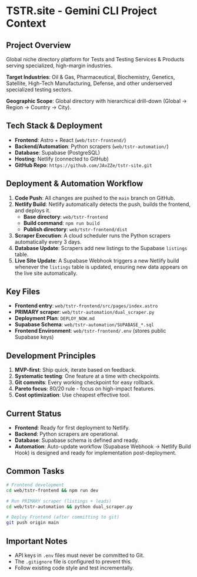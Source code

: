 # TSTR.site - Gemini CLI Project Context

## Project Overview
Global niche directory platform for Tests and Testing Services & Products serving specialized, high-margin industries.

**Target Industries**: Oil & Gas, Pharmaceutical, Biochemistry, Genetics, Satellite, High-Tech Manufacturing, Defense, and other underserved specialized testing sectors.

**Geographic Scope**: Global directory with hierarchical drill-down (Global → Region → Country → City).

## Tech Stack & Deployment
- **Frontend**: Astro + React (`web/tstr-frontend/`)
- **Backend/Automation**: Python scrapers (`web/tstr-automation/`)
- **Database**: Supabase (PostgreSQL)
- **Hosting**: Netlify (connected to GitHub)
- **GitHub Repo**: `https://github.com/JAvZZe/tstr-site.git`

## Deployment & Automation Workflow
1.  **Code Push**: All changes are pushed to the `main` branch on GitHub.
2.  **Netlify Build**: Netlify automatically detects the push, builds the frontend, and deploys it.
    - **Base directory**: `web/tstr-frontend`
    - **Build command**: `npm run build`
    - **Publish directory**: `web/tstr-frontend/dist`
3.  **Scraper Execution**: A cloud scheduler runs the Python scrapers automatically every 3 days.
4.  **Database Update**: Scrapers add new listings to the Supabase `listings` table.
5.  **Live Site Update**: A Supabase Webhook triggers a new Netlify build whenever the `listings` table is updated, ensuring new data appears on the live site automatically.

## Key Files
- **Frontend entry**: `web/tstr-frontend/src/pages/index.astro`
- **PRIMARY scraper**: `web/tstr-automation/dual_scraper.py`
- **Deployment Plan**: `DEPLOY_NOW.md`
- **Supabase Schema**: `web/tstr-automation/SUPABASE_*.sql`
- **Frontend Environment**: `web/tstr-frontend/.env` (stores public Supabase keys)

## Development Principles
1. **MVP-first**: Ship quick, iterate based on feedback.
2. **Systematic testing**: One feature at a time with checkpoints.
3. **Git commits**: Every working checkpoint for easy rollback.
4. **Pareto focus**: 80/20 rule - focus on high-impact features.
5. **Cost optimization**: Use cheapest effective tool.

## Current Status
- **Frontend**: Ready for first deployment to Netlify.
- **Backend**: Python scrapers are operational.
- **Database**: Supabase schema is defined and ready.
- **Automation**: Auto-update workflow (Supabase Webhook -> Netlify Build Hook) is designed and ready for implementation post-deployment.

## Common Tasks
```bash
# Frontend development
cd web/tstr-frontend && npm run dev

# Run PRIMARY scraper (listings + leads)
cd web/tstr-automation && python dual_scraper.py

# Deploy Frontend (after committing to git)
git push origin main
```

## Important Notes
- API keys in `.env` files must never be committed to Git.
- The `.gitignore` file is configured to prevent this.
- Follow existing code style and test incrementally.